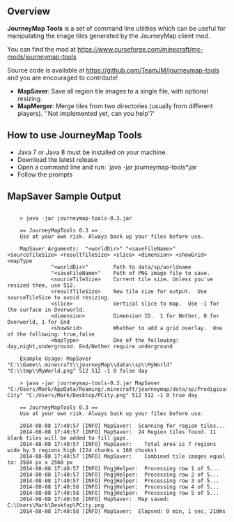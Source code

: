 ## **Overview**

**JourneyMap Tools** is a set of command line utilities which can be useful for manipulating the image tiles generated by the JourneyMap client mod.

You can find the mod at <https://www.curseforge.com/minecraft/mc-mods/journeymap-tools>

Source code is available at <https://github.com/TeamJM/journeymap-tools> and you are encouraged to contribute!

- **MapSaver**: Save all region tile images to a single file, with optional resizing.
- **MapMerger**: Merge tiles from two directories (usually from different players). ''Not implemented yet, can you help'?'

## **How to use JourneyMap Tools**

- Java 7 or Java 8 must be installed on your machine.
- Download the latest release
- Open a command line and run: `java -jar journeymap-tools*.jar
- Follow the prompts

## **MapSaver Sample Output**
```
    
    > java -jar journeymap-tools-0.3.jar
    
    == JourneyMapTools 0.3 ==
    Use at your own risk. Always back up your files before use.
    
    MapSaver Arguments:  "<worldDir>" "<saveFileName>" <sourceTileSize> <resultTileSize> <slice> <dimension> <showGrid> <mapType
              "<worldDir>"        Path to data/sp/worldname
              "<saveFileName>"    Path of PNG image file to save.
              <sourceTileSize>    Current tile size. Unless you've resized them, use 512.
              <resultTileSize>    New tile size for output.  Use sourceTileSize to avoid resizing.
              <slice>             Vertical slice to map.  Use -1 for the surface in Overworld.
              <dimension>         Dimension ID.  1 for Nether, 0 for Overworld, 1 for End
              <showGrid>          Whether to add a grid overlay.  One of the following: true,false
              <mapType>           One of the following: day,night,underground. End/Nether require underground
    
    Example Usage: MapSaver "C:\\Game\\.minecraft\\journeyMap\\data\\sp\\MyWorld" "C:\\tmp\\MyWorld.png" 512 512 -1 0 false day
    
    > java -jar journeymap-tools-0.3.jar MapSaver "C:/Users/Mark/AppData/Roaming/.minecraft/journeymap/data/sp/Prodigious City" "C:/Users/Mark/Desktop/PCity.png" 512 512 -1 0 true day
    
    == JourneyMapTools 0.3 ==
    Use at your own risk. Always back up your files before use.
    
    2014-08-08 17:40:57 [INFO] MapSaver:  Scanning for region tiles...
    2014-08-08 17:40:57 [INFO] MapSaver:  24 Region tiles found. 11 blank tiles will be added to fill gaps.
    2014-08-08 17:40:57 [INFO] MapSaver:    Total area is 7 regions wide by 5 regions high (224 chunks x 160 chunks)
    2014-08-08 17:40:57 [INFO] MapSaver:    Combined tile images equal to: 3584 px x 2560 px
    2014-08-08 17:40:57 [INFO] PngjHelper:  Processing row 1 of 5...
    2014-08-08 17:40:57 [INFO] PngjHelper:  Processing row 2 of 5...
    2014-08-08 17:40:57 [INFO] PngjHelper:  Processing row 3 of 5...
    2014-08-08 17:40:58 [INFO] PngjHelper:  Processing row 4 of 5...
    2014-08-08 17:40:58 [INFO] PngjHelper:  Processing row 5 of 5...
    2014-08-08 17:40:58 [INFO] MapSaver:  Map saved: C:\Users\Mark\Desktop\PCity.png
    2014-08-08 17:40:58 [INFO] MapSaver:  Elapsed: 0 min, 1 sec, 210ms
```
